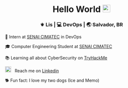 <div align="center">
  <h1> Hello World <img src="https://media.giphy.com/media/hvRJCLFzcasrR4ia7z/giphy.gif" width="25px"></h1>
</div>


<div align="center">
<h3> ⚜️ Lis | 💻 DevOps | 🌏 Salvador, BR </h3> 
</div>


💼 Intern at [SENAI CIMATEC](http://www.senaicimatec.com.br/) in DevOps

🎓 Computer Engineering Student at [SENAI CIMATEC](http://www.senaicimatec.com.br/)

📚 Learning all about CyberSecurity on [TryHackMe](https://tryhackme.com/p/LisAzevedo) 

<a href="https://www.linkedin.com/in/lis-azevedo/"><img height="20" src="https://raw.githubusercontent.com/trinwin/trinwin/master/icons/linkedin.png?raw=true"></a>&nbsp;&nbsp; Reach me on [Linkedin](https://www.linkedin.com/in/leonardo-andrade-santana-940a38172/)

🐕 Fun fact: I love my two dogs (Ice and Memo)
